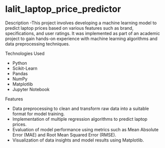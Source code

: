 # lalit_laptop_price_predictor

Description
 -This project involves developing a machine learning model to predict laptop prices based on various features such as brand, specifications, and user ratings. It was implemented as part of an academic project to gain hands-on experience 
  with machine learning algorithms and data preprocessing techniques.

Technologies Used
- Python
- Scikit-Learn
- Pandas
- NumPy
- Matplotlib
- Jupyter Notebook

Features
- Data preprocessing to clean and transform raw data into a suitable format for model training.
- Implementation of multiple regression algorithms to predict laptop prices.
- Evaluation of model performance using metrics such as Mean Absolute Error (MAE) and Root Mean Squared Error (RMSE).
- Visualization of data insights and model results using Matplotlib.
